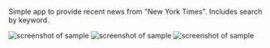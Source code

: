 Simple app to provide recent news from "New York Times". Includes search by keyword.

![screenshot of sample](https://image.ibb.co/esYnz6/Screenshot_20180115_014204.png)
![screenshot of sample](https://image.ibb.co/etK5mm/Screenshot_20180115_014219.png)
![screenshot of sample](https://image.ibb.co/gyK5mm/Screenshot_20180115_014329.png)
